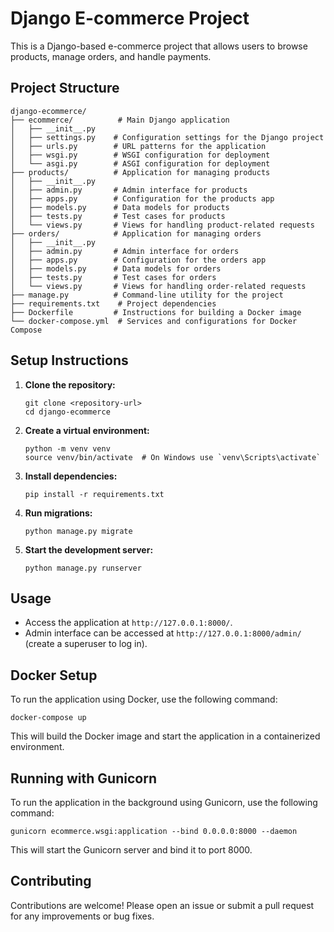 # Django E-commerce Project

This is a Django-based e-commerce project that allows users to browse products, manage orders, and handle payments.

## Project Structure

```
django-ecommerce/
├── ecommerce/          # Main Django application
│   ├── __init__.py
│   ├── settings.py    # Configuration settings for the Django project
│   ├── urls.py        # URL patterns for the application
│   ├── wsgi.py        # WSGI configuration for deployment
│   └── asgi.py        # ASGI configuration for deployment
├── products/          # Application for managing products
│   ├── __init__.py
│   ├── admin.py       # Admin interface for products
│   ├── apps.py        # Configuration for the products app
│   ├── models.py      # Data models for products
│   ├── tests.py       # Test cases for products
│   └── views.py       # Views for handling product-related requests
├── orders/            # Application for managing orders
│   ├── __init__.py
│   ├── admin.py       # Admin interface for orders
│   ├── apps.py        # Configuration for the orders app
│   ├── models.py      # Data models for orders
│   ├── tests.py       # Test cases for orders
│   └── views.py       # Views for handling order-related requests
├── manage.py          # Command-line utility for the project
├── requirements.txt    # Project dependencies
├── Dockerfile         # Instructions for building a Docker image
└── docker-compose.yml  # Services and configurations for Docker Compose
```

## Setup Instructions

1. **Clone the repository:**
   ```
   git clone <repository-url>
   cd django-ecommerce
   ```

2. **Create a virtual environment:**
   ```
   python -m venv venv
   source venv/bin/activate  # On Windows use `venv\Scripts\activate`
   ```

3. **Install dependencies:**
   ```
   pip install -r requirements.txt
   ```

4. **Run migrations:**
   ```
   python manage.py migrate
   ```

5. **Start the development server:**
   ```
   python manage.py runserver
   ```

## Usage

- Access the application at `http://127.0.0.1:8000/`.
- Admin interface can be accessed at `http://127.0.0.1:8000/admin/` (create a superuser to log in).

## Docker Setup

To run the application using Docker, use the following command:

```
docker-compose up
```

This will build the Docker image and start the application in a containerized environment.

## Running with Gunicorn

To run the application in the background using Gunicorn, use the following command:

```
gunicorn ecommerce.wsgi:application --bind 0.0.0.0:8000 --daemon
```

This will start the Gunicorn server and bind it to port 8000.

## Contributing

Contributions are welcome! Please open an issue or submit a pull request for any improvements or bug fixes.